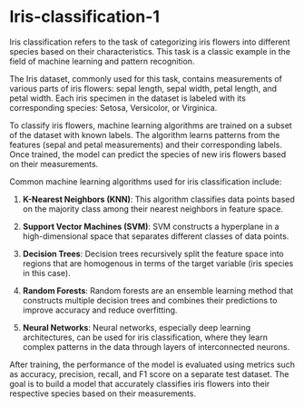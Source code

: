 # Iris-classification-1
Iris classification refers to the task of categorizing iris flowers into different species based on their characteristics. This task is a classic example in the field of machine learning and pattern recognition.

The Iris dataset, commonly used for this task, contains measurements of various parts of iris flowers: sepal length, sepal width, petal length, and petal width. Each iris specimen in the dataset is labeled with its corresponding species: Setosa, Versicolor, or Virginica.

To classify iris flowers, machine learning algorithms are trained on a subset of the dataset with known labels. The algorithm learns patterns from the features (sepal and petal measurements) and their corresponding labels. Once trained, the model can predict the species of new iris flowers based on their measurements.

Common machine learning algorithms used for iris classification include:

1. **K-Nearest Neighbors (KNN)**: This algorithm classifies data points based on the majority class among their nearest neighbors in feature space.

2. **Support Vector Machines (SVM)**: SVM constructs a hyperplane in a high-dimensional space that separates different classes of data points.

3. **Decision Trees**: Decision trees recursively split the feature space into regions that are homogenous in terms of the target variable (iris species in this case).

4. **Random Forests**: Random forests are an ensemble learning method that constructs multiple decision trees and combines their predictions to improve accuracy and reduce overfitting.

5. **Neural Networks**: Neural networks, especially deep learning architectures, can be used for iris classification, where they learn complex patterns in the data through layers of interconnected neurons.

After training, the performance of the model is evaluated using metrics such as accuracy, precision, recall, and F1 score on a separate test dataset. The goal is to build a model that accurately classifies iris flowers into their respective species based on their measurements.
